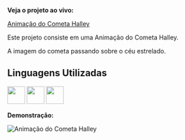 **Veja o projeto ao vivo:**

[Animação do Cometa Halley](https://ninja1375.github.io/Animacao-do-Cometa-Halley/)


Este projeto consiste em uma Animação do Cometa Halley.

A imagem do cometa passando sobre o céu estrelado.

## Linguagens Utilizadas ##


<a href="https://programartudo.blogspot.com/2024/05/html-o-que-e-e-qual-sua-funcionalidade.html?m=1" target="_blank"><img loading="lazy" src="https://cdn.jsdelivr.net/gh/devicons/devicon/icons/html5/html5-original.svg" width="40" height="40"/></a> <a href="https://programartudo.blogspot.com/2024/05/css-significado-e-funcionalidade.html?m=1" target="_blank"><img loading="lazy" src="https://cdn.jsdelivr.net/gh/devicons/devicon/icons/css3/css3-original.svg" width="40" height="40"/></a> <a href="https://programartudo.blogspot.com/2024/05/javascript-significado-e-funcionalidade.html?m=1" target="_blank"><img loading="lazy" src="https://cdn.jsdelivr.net/gh/devicons/devicon/icons/javascript/javascript-original.svg" width="40" height="40"/></a>

**Demonstração:**

![Animação do Cometa Halley](https://github.com/user-attachments/assets/2c1cc9d2-db39-4079-aba7-8b26679753e3)
